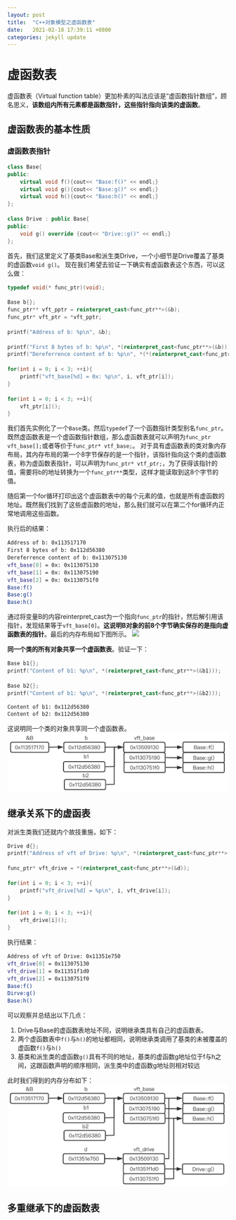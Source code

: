 ```yaml
---
layout: post
title:  "C++对象模型之虚函数表"
date:   2021-02-10 17:39:11 +0800
categories: jekyll update
---
```


# 虚函数表
虚函数表（Virtual function table）更加朴素的叫法应该是“虚函数指针数组”，顾名思义，**该数组内所有元素都是函数指针，这些指针指向该类的虚函数**。
## 虚函数表的基本性质
### 虚函数表指针
```c++
class Base{
public:
    virtual void f(){cout<< "Base:f()" << endl;}
    virtual void g(){cout<< "Base:g()" << endl;}
    virtual void h(){cout<< "Base:h()" << endl;}
};

class Drive : public Base{
public:
    void g() override {cout<< "Drive::g()" << endl;}
};
```
首先，我们这里定义了基类Base和派生类Drive，一个小细节是Drive覆盖了基类的虚函数`void g()`。
现在我们希望去验证一下确实有虚函数表这个东西，可以这么做：

```c++
typedef void(* func_ptr)(void);

Base b{};
func_ptr** vft_pptr = reinterpret_cast<func_ptr**>(&b);
func_ptr* vft_ptr = *vft_pptr;

printf("Address of b: %p\n", &b);

printf("First 8 bytes of b: %p\n", *(reinterpret_cast<func_ptr**>(&b)));
printf("Dereferrence content of b: %p\n", *(*(reinterpret_cast<func_ptr**>(&b))));

for(int i = 0; i < 3; ++i){
    printf("vft_base[%d] = 0x: %p\n", i, vft_ptr[i]);
}

for(int i = 0; i < 3; ++i){
    vft_ptr[i]();
}
```
我们首先实例化了一个`Base`类。然后`typedef`了一个函数指针类型别名`func_ptr`。
既然虚函数表是一个虚函数指针数组，那么虚函数表就可以声明为`func_ptr vft_base[];`或者等价于`func_ptr* vtf_base;`。
对于具有虚函数表的类对象内存布局，其内存布局的第一个8字节保存的是一个指针，该指针指向这个类的虚函数表，称为虚函数表指针，可以声明为`func_ptr* vtf_ptr;`，为了获得该指针的值，需要将b的地址转换为一个`func_ptr**`类型，这样才能读取到这8个字节的值。

随后第一个for循环打印出这个虚函数表中的每个元素的值，也就是所有虚函数的地址。既然我们找到了这些虚函数的地址，那么我们就可以在第二个for循环内正常地调用这些函数。

执行后的结果：
```bash
Address of b: 0x113517170
First 8 bytes of b: 0x112d56380
Dereferrence content of b: 0x113075130
vft_base[0] = 0x: 0x113075130
vft_base[1] = 0x: 0x113075190
vft_base[2] = 0x: 0x1130751f0
Base:f()
Base:g()
Base:h()
```
通过将变量B的内容reinterpret_cast为一个指向`func_ptr`的指针，然后解引用该指针，发现结果等于`vft_base[0]`。**这说明B对象的前8个字节确实保存的是指向虚函数表的指针**。最后的内存布局如下图所示。
<img src="./../images/df96378b26c5d0405e36617686f7fa4f8ab49e8a965edd74736dd9046f669829.png"/>

**同一个类的所有对象共享一个虚函数表**。验证一下：
```c++
Base b1{};
printf("Content of b1: %p\n", *(reinterpret_cast<func_ptr**>(&b1)));

Base b2{};
printf("Content of b1: %p\n", *(reinterpret_cast<func_ptr**>(&b2)));
```
```bash
Content of b1: 0x112d56380
Content of b2: 0x112d56380
```
这说明同一个类的对象共享同一个虚函数表。
![picture 2](../../images/87713a91002d3734aa8669398df0d5eb6de78b4b8f6e8e571ebf233c7198e7dc.png)  

## 继承关系下的虚函表

对派生类我们还就内个故技重施，如下：
```c++
Drive d{};
printf("Address of vft of Drive: %p\n", *(reinterpret_cast<func_ptr**>(&d)));

func_ptr* vft_drive = *(reinterpret_cast<func_ptr**>(&d));

for(int i = 0; i < 3; ++i){
    printf("vft_drive[%d] = %p\n", i, vft_drive[i]);
}

for(int i = 0; i < 3; ++i){
    vft_drive[i]();
}
```
执行结果：
```bash
Address of vft of Drive: 0x11351e750
vft_drive[0] = 0x113075130
vft_drive[1] = 0x11351f1d0
vft_drive[2] = 0x1130751f0
Base:f()
Dirve:g()
Base:h()
```
可以观察并总结出以下几点：
1. Drive与Base的虚函数表地址不同，说明继承类具有自己的虚函数表。
2. 两个虚函数表中`f()`与`h()`的地址都相同，说明继承类调用了基类的未被覆盖的虚函数`f()`与`h()`
3. 基类和派生类的虚函数`g()`具有不同的地址，基类的虚函数g地址位于f与h之间，这跟函数声明的顺序相同，派生类中的虚函数g地址则相对较远

此时我们得到的内存分布如下：
![picture 3](../../images/a761a51a8bb66ad138f022def0ef5299aad76d44765f6c23a62f25c80f3d4cd7.png)  


## 多重继承下的虚函数表